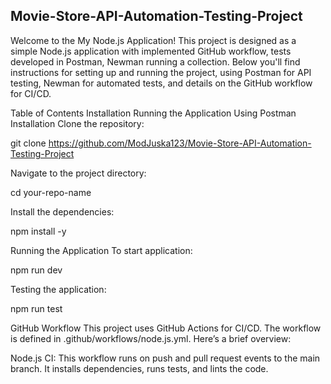 ## Movie-Store-API-Automation-Testing-Project

Welcome to the My Node.js Application! This project is designed as a simple Node.js application with implemented GitHub workflow, tests developed in Postman, Newman running a collection. Below you'll find instructions for setting up and running the project, using Postman for API testing, Newman for automated tests, and details on the GitHub workflow for CI/CD.

Table of Contents
Installation
Running the Application
Using Postman
Installation
Clone the repository:

git clone https://github.com/ModJuska123/Movie-Store-API-Automation-Testing-Project

Navigate to the project directory:

cd your-repo-name

Install the dependencies:

npm install -y

Running the Application
To start application:

npm run dev

Testing the application:

npm run test

GitHub Workflow
This project uses GitHub Actions for CI/CD. The workflow is defined in .github/workflows/node.js.yml. Here’s a brief overview:

Node.js CI: This workflow runs on push and pull request events to the main branch.
It installs dependencies, runs tests, and lints the code.
